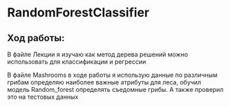 # RandomForestClassifier
## Ход работы:

В файле Лекции я изучаю как метод дерева решений можно использовать для классификации и регрессии

В файле Mashrooms в ходе работы я использую данные по различным грибам определяю наиболее важные атрибуты для леса, 
обучил модель Random_forest определять съедомные грибы. А также проверил это на тестовых данных
